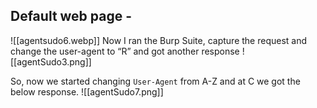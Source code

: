 ## Default web page - 
![[agentsudo6.webp]]
Now I ran the Burp Suite, capture the request and change the user-agent to “R” and got another response
![[agentSudo3.png]]

So, now we started changing `User-Agent` from A-Z and at C we got the below response.
![[agentSudo7.png]]

